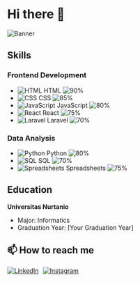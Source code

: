 # Hi there 👋

![Banner](https://via.placeholder.com/1200x300.png?text=Welcome+to+My+GitHub+Profile)

## Skills

### Frontend Development
- ![HTML](https://img.shields.io/badge/html-%23E34F26.svg?style=for-the-badge&logo=html5&logoColor=white) HTML
  ![90%](https://progress-bar.dev/90)
- ![CSS](https://img.shields.io/badge/css-%231572B6.svg?style=for-the-badge&logo=css3&logoColor=white) CSS
  ![85%](https://progress-bar.dev/85)
- ![JavaScript](https://img.shields.io/badge/javascript-%23F7DF1E.svg?style=for-the-badge&logo=javascript&logoColor=black) JavaScript
  ![80%](https://progress-bar.dev/80)
- ![React](https://img.shields.io/badge/react-%2320232a.svg?style=for-the-badge&logo=react&logoColor=%2361DAFB) React
  ![75%](https://progress-bar.dev/75)
- ![Laravel](https://img.shields.io/badge/laravel-%23FF2D20.svg?style=for-the-badge&logo=laravel&logoColor=white) Laravel
  ![70%](https://progress-bar.dev/70)

### Data Analysis
- ![Python](https://img.shields.io/badge/python-%233776AB.svg?style=for-the-badge&logo=python&logoColor=white) Python
  ![80%](https://progress-bar.dev/80)
- ![SQL](https://img.shields.io/badge/sql-%2300758F.svg?style=for-the-badge&logo=postgresql&logoColor=white) SQL
  ![70%](https://progress-bar.dev/70)
- ![Spreadsheets](https://img.shields.io/badge/spreadsheets-%23FF9900.svg?style=for-the-badge&logo=google-sheets&logoColor=white) Spreadsheets
  ![75%](https://progress-bar.dev/75)

## Education

**Universitas Nurtanio**
- Major: Informatics
- Graduation Year: [Your Graduation Year]

## 📫 How to reach me

<div style="display: flex; gap: 10px;">
  <a href="https://www.linkedin.com/in/fahrurojak/">
    <img src="https://img.shields.io/badge/linkedin-%230077B5.svg?style=for-the-badge&logo=linkedin&logoColor=white" alt="LinkedIn"/>
  </a>
  <a href="https://instagram.com/fahruphoto">
    <img src="https://img.shields.io/badge/instagram-%23E4405F.svg?style=for-the-badge&logo=instagram&logoColor=white" alt="Instagram"/>
  </a>
</div>

